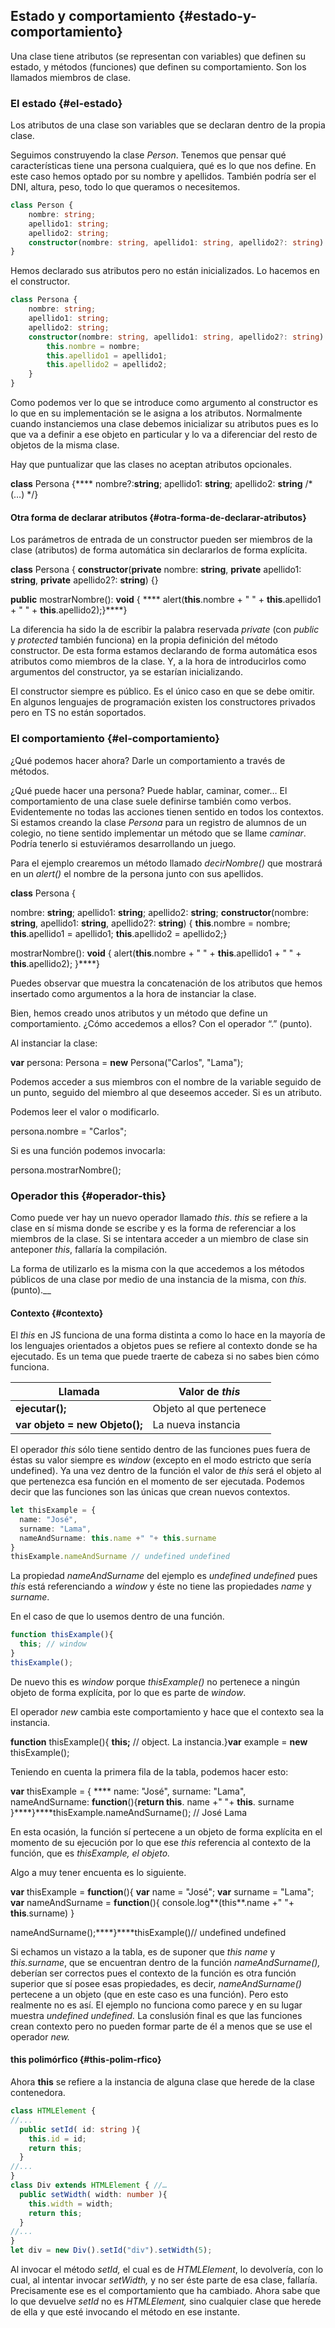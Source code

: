 ## Estado y comportamiento {#estado-y-comportamiento}

Una clase tiene atributos (se representan con variables) que definen su estado, y métodos (funciones) que definen su comportamiento. Son los llamados miembros de clase.

### El estado {#el-estado}

Los atributos de una clase son variables que se declaran dentro de la propia clase.

Seguimos construyendo la clase _Person_. Tenemos que pensar qué características tiene una persona cualquiera, qué es lo que nos define. En este caso hemos optado por su nombre y apellidos. También podría ser el DNI, altura, peso, todo lo que queramos o necesitemos.

```ts
class Person {
    nombre: string;
    apellido1: string;
    apellido2: string;
    constructor(nombre: string, apellido1: string, apellido2?: string) { }
}
```

Hemos declarado sus atributos pero no están inicializados. Lo hacemos en el constructor.

```ts
class Persona {
    nombre: string;
    apellido1: string;
    apellido2: string;
    constructor(nombre: string, apellido1: string, apellido2?: string) {
        this.nombre = nombre;
        this.apellido1 = apellido1;
        this.apellido2 = apellido2;
    }
}
```

Como podemos ver lo que se introduce como argumento al constructor es lo que en su implementación se le asigna a los atributos. Normalmente cuando instanciemos una clase debemos inicializar su atributos pues es lo que va a definir a ese objeto en particular y lo va a diferenciar del resto de objetos de la misma clase.

Hay que puntualizar que las clases no aceptan atributos opcionales.

**class** Persona {**** nombre?:**string**; apellido1: **string**; apellido2: **string** /* (…) */}

#### Otra forma de declarar atributos {#otra-forma-de-declarar-atributos}

Los parámetros de entrada de un constructor pueden ser miembros de la clase (atributos) de forma automática sin declararlos de forma explícita.

**class** Persona { **constructor**(**private** nombre: **string**, **private** apellido1: **string**, **private** apellido2?: **string**) {}

**public** mostrarNombre(): **void** { **** alert(**this**.nombre + " " + **this**.apellido1 + " " + **this**.apellido2);}****}

La diferencia ha sido la de escribir la palabra reservada _private_ (con _public_ y _protected_ también funciona) en la propia definición del método constructor. De esta forma estamos declarando de forma automática esos atributos como miembros de la clase. Y, a la hora de introducirlos como argumentos del constructor, ya se estarían inicializando.

El constructor siempre es público. Es el único caso en que se debe omitir. En algunos lenguajes de programación existen los constructores privados pero en TS no están soportados.

### El comportamiento {#el-comportamiento}

¿Qué podemos hacer ahora? Darle un comportamiento a través de métodos.

¿Qué puede hacer una persona? Puede hablar, caminar, comer… El comportamiento de una clase suele definirse también como verbos. Evidentemente no todas las acciones tienen sentido en todos los contextos. Si estamos creando la clase _Persona_ para un registro de alumnos de un colegio, no tiene sentido implementar un método que se llame _caminar_. Podría tenerlo si estuviéramos desarrollando un juego.

Para el ejemplo crearemos un método llamado _decirNombre()_ que mostrará en un _alert()_ el nombre de la persona junto con sus apellidos.

**class** Persona {

nombre: **string**; apellido1: **string**; apellido2: **string**; **constructor**(nombre: **string**, apellido1: **string**, apellido2?: **string**) { **this**.nombre = nombre; **this**.apellido1 = apellido1; **this**.apellido2 = apellido2;}

mostrarNombre(): **void** { alert(**this**.nombre + " " + **this**.apellido1 + " " + **this**.apellido2); }****}

Puedes observar que muestra la concatenación de los atributos que hemos insertado como argumentos a la hora de instanciar la clase.

Bien, hemos creado unos atributos y un método que define un comportamiento. ¿Cómo accedemos a ellos? Con el operador “.” (punto).

Al instanciar la clase:

**var** persona: Persona = **new** Persona("Carlos", "Lama");

Podemos acceder a sus miembros con el nombre de la variable seguido de un punto, seguido del miembro al que deseemos acceder. Si es un atributo.

Podemos leer el valor o modificarlo.

persona.nombre = "Carlos";

Si es una función podemos invocarla:

persona.mostrarNombre();

### Operador this {#operador-this}

Como puede ver hay un nuevo operador llamado _this_. _this_ se refiere a la clase en sí misma donde se escribe y es la forma de referenciar a los miembros de la clase. Si se intentara acceder a un miembro de clase sin anteponer _this_, fallaría la compilación.

La forma de utilizarlo es la misma con la que accedemos a los métodos públicos de una clase por medio de una instancia de la misma, con _this._ (punto).__

#### Contexto {#contexto}

El _this_ en JS funciona de una forma distinta a como lo hace en la mayoría de los lenguajes orientados a objetos pues se refiere al contexto donde se ha ejecutado. Es un tema que puede traerte de cabeza si no sabes bien cómo funciona.

| Llamada | Valor de _this_ |
| --- | --- |
| **ejecutar();** | Objeto al que pertenece |
| **var objeto = new Objeto();** | La nueva instancia |

El operador _this_ sólo tiene sentido dentro de las funciones pues fuera de éstas su valor siempre es _window_ (excepto en el modo estricto que sería undefined). Ya una vez dentro de la función el valor de _this_ será el objeto al que pertenezca esa función en el momento de ser ejecutada. Podemos decir que las funciones son las únicas que crean nuevos contextos.

```ts
let thisExample = { 
  name: "José",
  surname: "Lama", 
  nameAndSurname: this.name +" "+ this.surname
}
thisExample.nameAndSurname // undefined undefined
```

La propiedad *nameAndSurname* del ejemplo es *undefined undefined* pues _this_ está referenciando a _window_ y éste no tiene las propiedades _name_ y _surname_.

En el caso de que lo usemos dentro de una función.

```ts
function thisExample(){ 
  this; // window
}
thisExample();
```

De nuevo this es _window_ porque _thisExample()_ no pertenece a ningún objeto de forma explícita, por lo que es parte de _window_.

El operador _new_ cambia este comportamiento y hace que el contexto sea la instancia.

**function** thisExample(){ **this;** // object. La instancia.}**var** example = **new** thisExample();

Teniendo en cuenta la primera fila de la tabla, podemos hacer esto:

**var** thisExample = { **** name: "José", surname: "Lama", nameAndSurname: **function**(){**return this**. name +" "+ **this**. surname }****}****thisExample.nameAndSurname(); // José Lama

En esta ocasión, la función sí pertecene a un objeto de forma explícita en el momento de su ejecución por lo que ese _this_ referencia al contexto de la función, que es _thisExample, el objeto._

Algo a muy tener encuenta es lo siguiente.

**var** thisExample = **function**(){ **var** name = "José"; **var** surname = "Lama"; **var** nameAndSurname = **function**(){ console.log**(this**.name +" "+ **this**.surname) }

nameAndSurname();****}****thisExample()// undefined undefined

Si echamos un vistazo a la tabla, es de suponer que _this_ _name_ y _this.surname_, que se encuentran dentro de la función _nameAndSurname(),_ deberían ser correctos pues el contexto de la función es otra función superior que sí posee esas propiedades, es decir, _nameAndSurname()_ pertecene a un objeto (que en este caso es una función). Pero esto realmente no es así. El ejemplo no funciona como parece y en su lugar muestra _undefined undefined._ La conslusión final es que las funciones crean contexto pero no pueden formar parte de él a menos que se use el operador _new._

#### this polimórfico {#this-polim-rfico}

Ahora  **this** se refiere a la instancia de alguna clase que herede de la clase contenedora. 

```ts
class HTMLElement { 
//...
  public setId( id: string ){ 
    this.id = id;
    return this; 
  } 
//...
}
class Div extends HTMLElement { //…
  public setWidth( width: number ){ 
    this.width = width;
    return this; 
  } 
//...
}
let div = new Div().setId("div").setWidth(5);
```

Al invocar el método _setId,_ el cual es de _HTMLElement_, lo devolvería, con lo cual, al intentar invocar _setWidth,_ y no ser éste parte de esa clase, fallaría. Precisamente ese es el comportamiento que ha cambiado. Ahora sabe que lo que devuelve _setId_ no es _HTMLElement,_ sino cualquier clase que herede de ella y que esté invocando el método en ese instante.

